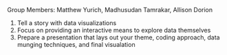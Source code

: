 Group Members: Matthew Yurich, Madhusudan Tamrakar, Allison Dorion

1. Tell a story with data visualizations  
2. Focus on providing an interactive means to explore data themselves
3. Prepare a presentation that lays out your theme, coding approach, data munging techniques, and final visualation
